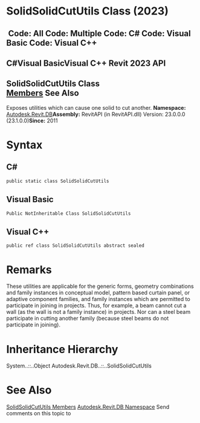 # SolidSolidCutUtils Class (2023)

﻿
 Code: All Code: Multiple Code: C# Code: Visual Basic Code: Visual C++   
---  
C#Visual BasicVisual C++
Revit 2023 API  
---  
SolidSolidCutUtils Class  
[Members](1d0c5101-4bb1-6155-8404-2aad0926ba66.md "SolidSolidCutUtils Members") See Also  
---  
Exposes utilities which can cause one solid to cut another. 
**Namespace:** [Autodesk.Revit.DB](87546ba7-461b-c646-cbb1-2cb8f5bff8b2.md "Autodesk.Revit.DB Namespace")**Assembly:** RevitAPI (in RevitAPI.dll) Version: 23.0.0.0 (23.1.0.0)**Since:** 2011 
# Syntax
C#  
---  
```text
public static class SolidSolidCutUtils
```
  
Visual Basic  
---  
```text
Public NotInheritable Class SolidSolidCutUtils
```
  
Visual C++  
---  
```text
public ref class SolidSolidCutUtils abstract sealed
```
  
# Remarks
These utilities are applicable for the generic forms, geometry combinations and family instances in conceptual model, pattern based curtain panel, or adaptive component families, and family instances which are permitted to participate in joining in projects. Thus, for example, a beam cannot cut a wall (as the wall is not a family instance) in projects. Nor can a steel beam participate in cutting another family (because steel beams do not participate in joining). 
# Inheritance Hierarchy
System..::..Object Autodesk.Revit.DB..::..SolidSolidCutUtils
# See Also
[SolidSolidCutUtils Members](1d0c5101-4bb1-6155-8404-2aad0926ba66.md "SolidSolidCutUtils Members")
[Autodesk.Revit.DB Namespace](87546ba7-461b-c646-cbb1-2cb8f5bff8b2.md "Autodesk.Revit.DB Namespace")
Send comments on this topic to 